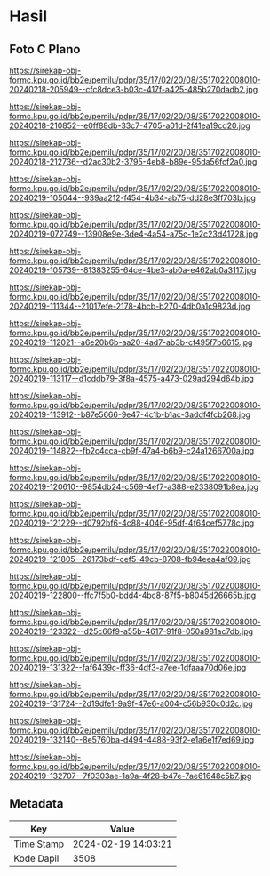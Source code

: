 # Hasil

## Foto C Plano

https://sirekap-obj-formc.kpu.go.id/bb2e/pemilu/pdpr/35/17/02/20/08/3517022008010-20240218-205949--cfc8dce3-b03c-417f-a425-485b270dadb2.jpg

https://sirekap-obj-formc.kpu.go.id/bb2e/pemilu/pdpr/35/17/02/20/08/3517022008010-20240218-210852--e0ff88db-33c7-4705-a01d-2f41ea19cd20.jpg

https://sirekap-obj-formc.kpu.go.id/bb2e/pemilu/pdpr/35/17/02/20/08/3517022008010-20240218-212736--d2ac30b2-3795-4eb8-b89e-95da56fcf2a0.jpg

https://sirekap-obj-formc.kpu.go.id/bb2e/pemilu/pdpr/35/17/02/20/08/3517022008010-20240219-105044--939aa212-f454-4b34-ab75-dd28e3ff703b.jpg

https://sirekap-obj-formc.kpu.go.id/bb2e/pemilu/pdpr/35/17/02/20/08/3517022008010-20240219-072749--13908e9e-3de4-4a54-a75c-1e2c23d41728.jpg

https://sirekap-obj-formc.kpu.go.id/bb2e/pemilu/pdpr/35/17/02/20/08/3517022008010-20240219-105739--81383255-64ce-4be3-ab0a-e462ab0a3117.jpg

https://sirekap-obj-formc.kpu.go.id/bb2e/pemilu/pdpr/35/17/02/20/08/3517022008010-20240219-111344--21017efe-2178-4bcb-b270-4db0a1c9823d.jpg

https://sirekap-obj-formc.kpu.go.id/bb2e/pemilu/pdpr/35/17/02/20/08/3517022008010-20240219-112021--a6e20b6b-aa20-4ad7-ab3b-cf495f7b6615.jpg

https://sirekap-obj-formc.kpu.go.id/bb2e/pemilu/pdpr/35/17/02/20/08/3517022008010-20240219-113117--d1cddb79-3f8a-4575-a473-029ad294d64b.jpg

https://sirekap-obj-formc.kpu.go.id/bb2e/pemilu/pdpr/35/17/02/20/08/3517022008010-20240219-113912--b87e5666-9e47-4c1b-b1ac-3addf4fcb268.jpg

https://sirekap-obj-formc.kpu.go.id/bb2e/pemilu/pdpr/35/17/02/20/08/3517022008010-20240219-114822--fb2c4cca-cb9f-47a4-b6b9-c24a1266700a.jpg

https://sirekap-obj-formc.kpu.go.id/bb2e/pemilu/pdpr/35/17/02/20/08/3517022008010-20240219-120610--9854db24-c569-4ef7-a388-e2338091b8ea.jpg

https://sirekap-obj-formc.kpu.go.id/bb2e/pemilu/pdpr/35/17/02/20/08/3517022008010-20240219-121229--d0792bf6-4c88-4046-95df-4f64cef5778c.jpg

https://sirekap-obj-formc.kpu.go.id/bb2e/pemilu/pdpr/35/17/02/20/08/3517022008010-20240219-121805--26173bdf-cef5-49cb-8708-fb94eea4af09.jpg

https://sirekap-obj-formc.kpu.go.id/bb2e/pemilu/pdpr/35/17/02/20/08/3517022008010-20240219-122800--ffc7f5b0-bdd4-4bc8-87f5-b8045d26665b.jpg

https://sirekap-obj-formc.kpu.go.id/bb2e/pemilu/pdpr/35/17/02/20/08/3517022008010-20240219-123322--d25c66f9-a55b-4617-91f8-050a981ac7db.jpg

https://sirekap-obj-formc.kpu.go.id/bb2e/pemilu/pdpr/35/17/02/20/08/3517022008010-20240219-131322--faf6439c-ff36-4df3-a7ee-1dfaaa70d06e.jpg

https://sirekap-obj-formc.kpu.go.id/bb2e/pemilu/pdpr/35/17/02/20/08/3517022008010-20240219-131724--2d19dfe1-9a9f-47e6-a004-c56b930c0d2c.jpg

https://sirekap-obj-formc.kpu.go.id/bb2e/pemilu/pdpr/35/17/02/20/08/3517022008010-20240219-132140--8e5760ba-d494-4488-93f2-e1a6e1f7ed69.jpg

https://sirekap-obj-formc.kpu.go.id/bb2e/pemilu/pdpr/35/17/02/20/08/3517022008010-20240219-132707--7f0303ae-1a9a-4f28-b47e-7ae61648c5b7.jpg


## Metadata

| Key        | Value               |
| ---------- | ------------------- |
| Time Stamp | 2024-02-19 14:03:21 |
| Kode Dapil | 3508                |



